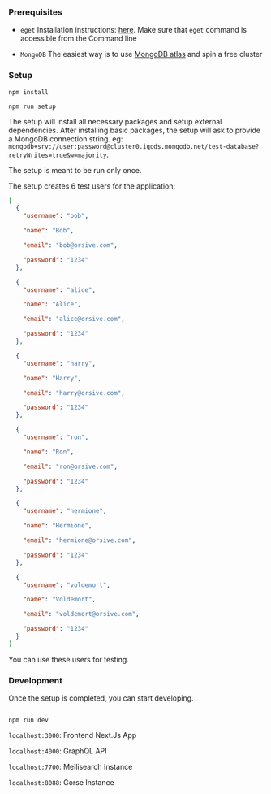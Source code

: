 ### Prerequisites

- `eget` Installation instructions: [here](https://github.com/zyedidia/eget). Make sure that `eget` command is accessible from the Command line

- `MongoDB` The easiest way is to use [MongoDB atlas](https://www.mongodb.com/cloud/atlas/register) and spin a free cluster

### Setup

```
npm install

npm run setup
```

The setup will install all necessary packages and setup external dependencies. After installing basic packages, the setup will ask to provide a MongoDB connection string. eg: `mongodb+srv://user:password@cluster0.iqods.mongodb.net/test-database?retryWrites=true&w=majority`.

The setup is meant to be run only once.

The setup creates 6 test users for the application:

```json
[
  {
    "username": "bob",

    "name": "Bob",

    "email": "bob@orsive.com",

    "password": "1234"
  },

  {
    "username": "alice",

    "name": "Alice",

    "email": "alice@orsive.com",

    "password": "1234"
  },

  {
    "username": "harry",

    "name": "Harry",

    "email": "harry@orsive.com",

    "password": "1234"
  },

  {
    "username": "ron",

    "name": "Ron",

    "email": "ron@orsive.com",

    "password": "1234"
  },

  {
    "username": "hermione",

    "name": "Hermione",

    "email": "hermione@orsive.com",

    "password": "1234"
  },

  {
    "username": "voldemort",

    "name": "Voldemort",

    "email": "voldemort@orsive.com",

    "password": "1234"
  }
]
```

You can use these users for testing.

### Development

Once the setup is completed, you can start developing.

```

npm run dev

```

`localhost:3000`: Frontend Next.Js App

`localhost:4000`: GraphQL API

`localhost:7700`: Meilisearch Instance

`localhost:8088`: Gorse Instance
